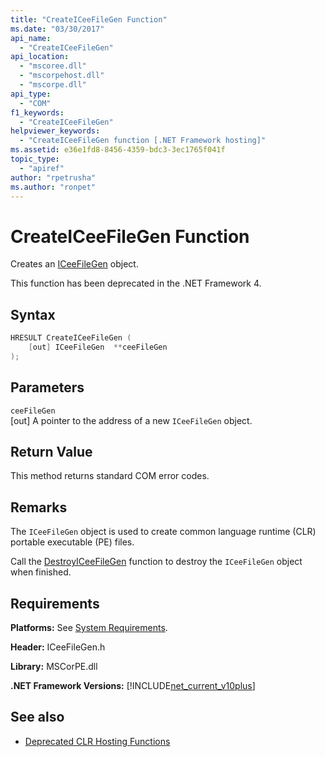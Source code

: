```yaml
---
title: "CreateICeeFileGen Function"
ms.date: "03/30/2017"
api_name: 
  - "CreateICeeFileGen"
api_location: 
  - "mscoree.dll"
  - "mscorpehost.dll"
  - "mscorpe.dll"
api_type: 
  - "COM"
f1_keywords: 
  - "CreateICeeFileGen"
helpviewer_keywords: 
  - "CreateICeeFileGen function [.NET Framework hosting]"
ms.assetid: e36e1fd8-8456-4359-bdc3-3ec1765f041f
topic_type: 
  - "apiref"
author: "rpetrusha"
ms.author: "ronpet"
---
```

# CreateICeeFileGen Function
Creates an [ICeeFileGen](../../../../docs/framework/unmanaged-api/hosting/iceefilegen-class.md) object.  
  
 This function has been deprecated in the .NET Framework 4.  
  
## Syntax  
  
```cpp  
HRESULT CreateICeeFileGen (  
    [out] ICeeFileGen  **ceeFileGen  
);  
```  
  
## Parameters  
 `ceeFileGen`  
 [out] A pointer to the address of a new `ICeeFileGen` object.  
  
## Return Value  
 This method returns standard COM error codes.  
  
## Remarks  
 The `ICeeFileGen` object is used to create common language runtime (CLR) portable executable (PE) files.  
  
 Call the [DestroyICeeFileGen](../../../../docs/framework/unmanaged-api/hosting/destroyiceefilegen-function.md) function to destroy the `ICeeFileGen` object when finished.  
  
## Requirements  
 **Platforms:** See [System Requirements](../../../../docs/framework/get-started/system-requirements.md).  
  
 **Header:** ICeeFileGen.h  
  
 **Library:** MSCorPE.dll  
  
 **.NET Framework Versions:** [!INCLUDE[net_current_v10plus](../../../../includes/net-current-v10plus-md.md)]  
  
## See also

- [Deprecated CLR Hosting Functions](../../../../docs/framework/unmanaged-api/hosting/deprecated-clr-hosting-functions.md)
